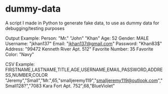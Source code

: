 # dummy-data
A script I made in Python to generate fake data, to use as dummy data for debugging/testing purposes

Output Example:
Person: "Mr." "John" "Khan"
	Age: 52
	Gender: MALE
	Username: "jkhan137"
	Email: "jkhan137@gmail.com"
	Password: "Khan83$"
	Address: "99472 Kenneth River Apt. 512"
	Favorite Number: 35
	Favorite Color: "Navy"
  
CSV Example:
FIRSTNAME,LASTNAME,TITLE,AGE,USERNAME,EMAIL,PASSWORD,ADDRESS,NUMBER,COLOR
"Jeremy","Small","Mr.",65,"smalljeremy119","smalljeremy119@outlook.com","Small128?","7083 Kara Fort Apt. 752",68,"BlueViolet"
  
